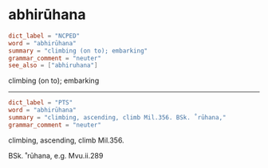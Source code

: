 # abhirūhana

``` toml
dict_label = "NCPED"
word = "abhirūhana"
summary = "climbing (on to); embarking"
grammar_comment = "neuter"
see_also = ["abhiruhana"]
```

climbing (on to); embarking

--------------------

``` toml
dict_label = "PTS"
word = "abhirūhana"
summary = "climbing, ascending, climb Mil.356. BSk. ˚rūhana,"
grammar_comment = "neuter"
```

climbing, ascending, climb Mil.356.

BSk. ˚rūhana, e.g. Mvu.ii.289

